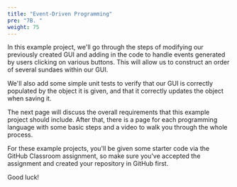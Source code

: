 ```yaml
---
title: "Event-Driven Programming"
pre: "7B. "
weight: 75
---
```


In this example project, we'll go through the steps of modifying our previously created GUI and adding in the code to handle events generated by users clicking on various buttons. This will allow us to construct an order of several sundaes within our GUI. 

We'll also add some simple unit tests to verify that our GUI is correctly populated by the object it is given, and that it correctly updates the object when saving it.

The next page will discuss the overall requirements that this example project should include. After that, there is a page for each programming language with some basic steps and a video to walk you through the whole process. 

For these example projects, you'll be given some starter code via the GitHub Classroom assignment, so make sure you've accepted the assignment and created your repository in GitHub first.

Good luck!